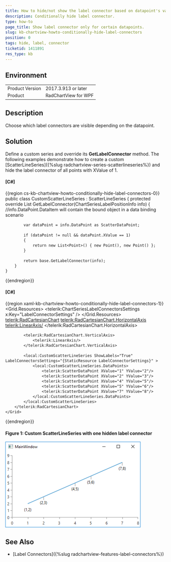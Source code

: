 ```yaml
---
title: How to hide/not show the label connector based on datapoint's value or property.
description: Conditionally hide label connector.
type: how-to
page_title: Show label connector only for certain datapoints.
slug: kb-chartview-howto-conditionally-hide-label-connectors
position: 0
tags: hide, label, connector
ticketid: 1411891
res_type: kb
---
```


## Environment
<table>
	<tr>
		<td>Product Version</td>
		<td>2017.3.913 or later</td>
	</tr>
	<tr>
		<td>Product</td>
		<td>RadChartView for WPF</td>
	</tr>
</table>

## Description

Choose which label connectors are visible depending on the datapoint. 

## Solution

Define a custom series and override its __GetLabelConnector__ method. The following examples demonstrate how to create a custom [ScatterLineSeries]({%slug radchartview-series-scatterlineseries%}) and hide the label connector of all points with XValue of 1. 

#### __[C#]__
{{region cs-kb-chartview-howto-conditionally-hide-label-connectors-0}}
	public class CustomScatterLineSeries : ScatterLineSeries
    {
        protected override List<Point> GetLabelConnector(ChartSeriesLabelPositionInfo info)
        {
            //info.DataPoint.DataItem will contain the bound object in a data binding scenario

            var dataPoint = info.DataPoint as ScatterDataPoint;

            if (dataPoint != null && dataPoint.XValue == 1)
            {
                return new List<Point>() { new Point(), new Point() };
            }

            return base.GetLabelConnector(info);
        }
    }
{{endregion}}



#### __[C#]__
{{region xaml-kb-chartview-howto-conditionally-hide-label-connectors-1}}
	<Grid>
        <Grid.Resources>
            <telerik:ChartSeriesLabelConnectorsSettings x:Key="LabelConnectorSettings" />
        </Grid.Resources>
		<telerik:RadCartesianChart>
			<telerik:RadCartesianChart.HorizontalAxis>
				<telerik:LinearAxis/>
			</telerik:RadCartesianChart.HorizontalAxis>

			<telerik:RadCartesianChart.VerticalAxis>
				<telerik:LinearAxis/>
			</telerik:RadCartesianChart.VerticalAxis>

            <local:CustomScatterLineSeries ShowLabels="True" LabelConnectorsSettings="{StaticResource LabelConnectorSettings}" >
                <local:CustomScatterLineSeries.DataPoints>
					<telerik:ScatterDataPoint XValue="1" YValue="2"/>
					<telerik:ScatterDataPoint XValue="2" YValue="3"/>
					<telerik:ScatterDataPoint XValue="4" YValue="5"/>
					<telerik:ScatterDataPoint XValue="5" YValue="6"/>
					<telerik:ScatterDataPoint XValue="7" YValue="8"/>
				</local:CustomScatterLineSeries.DataPoints>
			</local:CustomScatterLineSeries>
		</telerik:RadCartesianChart>
	</Grid>
{{endregion}}

#### __Figure 1: Custom ScatterLineSeries with one hidden label connector__
![Custom ScatterLineSeries with one hidden label connector](images/kb-chartview-hide-label-connector.png)

## See Also

* [Label Connectors]({%slug radchartview-features-label-connectors%})